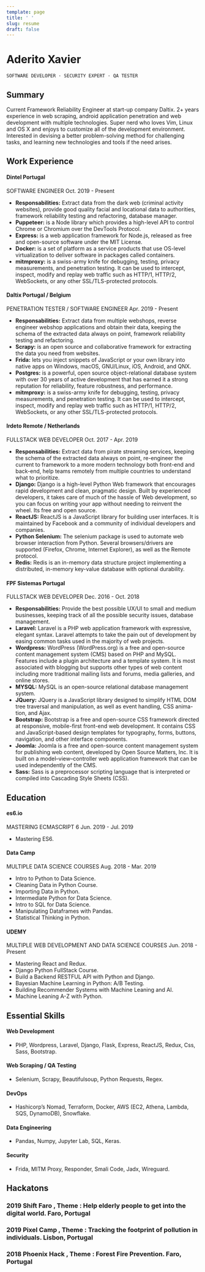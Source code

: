 ```yaml
---
template: page
title: ' '
slug: resume
draft: false
---
```

# Aderito Xavier

```
SOFTWARE DEVELOPER · SECURITY EXPERT · QA TESTER
```
## Summary

Current Framework Reliability Engineer at start-up company Daltix. 2+ years experience in web scraping, android application penetration and web
development with multiple technologies. Super nerd who loves Vim, Linux and OS X and enjoys to customize all of the development environment.
Interested in devising a better problem-solving method for challenging tasks, and learning new technologies and tools if the need arises.

## Work Experience

#### Dintel Portugal

SOFTWARE ENGINEER Oct. 2019 - Present

- **Responsabilities:** Extract data from the dark web (criminal activity websites), provide good quality facial and locational data to authorities,
    framework reliability testing and refactoring, database manager.
- **Puppeteer:** is a Node library which provides a high-level API to control Chrome or Chromium over the DevTools Protocol.
- **Express:** is a web application framework for Node.js, released as free and open-source software under the MIT License.
- **Docker:** is a set of platform as a service products that use OS-level virtualization to deliver software in packages called containers.
- **mitmproxy:** is a swiss-army knife for debugging, testing, privacy measurements, and penetration testing. It can be used to intercept, inspect,
    modify and replay web traffic such as HTTP/1, HTTP/2, WebSockets, or any other SSL/TLS-protected protocols.

#### Daltix Portugal / Belgium

PENETRATION TESTER / SOFTWARE ENGINEER Apr. 2019 - Present

- **Responsabilities:** Extract data from multiple webshops, reverse engineer webshop applications and obtain their data, keeping the schema of
    the extracted data always on point, framework reliability testing and refactoring.
- **Scrapy:** is an open source and collaborative framework for extracting the data you need from websites.
- **Frida:** lets you inject snippets of JavaScript or your own library into native apps on Windows, macOS, GNU/Linux, iOS, Android, and QNX.
- **Postgres:** is a powerful, open source object-relational database system with over 30 years of active development that has earned it a strong
    reputation for reliability, feature robustness, and performance.
- **mitmproxy:** is a swiss-army knife for debugging, testing, privacy measurements, and penetration testing. It can be used to intercept, inspect,
    modify and replay web traffic such as HTTP/1, HTTP/2, WebSockets, or any other SSL/TLS-protected protocols.

#### Irdeto Remote / Netherlands

FULLSTACK WEB DEVELOPER Oct. 2017 - Apr. 2019

- **Responsabilities:** Extract data from pirate streaming services, keeping the schema of the extracted data always on point, re-engineer the
    current to framework to a more modern technology both front-end and back-end, help teams remotely from multiple countries to understand
    what to prioritize.
- **Django:** Django is a high-level Python Web framework that encourages rapid development and clean, pragmatic design. Built by experienced
    developers, it takes care of much of the hassle of Web development, so you can focus on writing your app without needing to reinvent the
    wheel. Its free and open source.
- **ReactJS:** ReactJS is a JavaScript library for building user interfaces. It is maintained by Facebook and a community of individual developers
    and companies.
- **Python Selenium:** The selenium package is used to automate web browser interaction from Python. Several browsers/drivers are supported
    (Firefox, Chrome, Internet Explorer), as well as the Remote protocol.
- **Redis:** Redis is an in-memory data structure project implementing a distributed, in-memory key-value database with optional durability.

#### FPF Sistemas Portugal

FULLSTACK WEB DEVELOPER Dec. 2016 - Oct. 2018

- **Responsabilities:** Provide the best possible UX/UI to small and medium businesses, keeping track of all the possible security issues, database
    management.
- **Laravel:** Laravel is a PHP web application framework with expressive, elegant syntax. Laravel attempts to take the pain out of development by
    easing common tasks used in the majority of web projects.
- **Wordpress:** WordPress (WordPress.org) is a free and open-source content management system (CMS) based on PHP and MySQL. Features
    include a plugin architecture and a template system. It is most associated with blogging but supports other types of web content including
    more traditional mailing lists and forums, media galleries, and online stores.
- **MYSQL:** MySQL is an open-source relational database management system.
- **JQuery:** JQuery is a JavaScript library designed to simplify HTML DOM tree traversal and manipulation, as well as event handling, CSS anima-
    tion, and Ajax.
- **Bootstrap:** Bootstrap is a free and open-source CSS framework directed at responsive, mobile-first front-end web development. It contains
    CSS and JavaScript-based design templates for typography, forms, buttons, navigation, and other interface components.
- **Joomla:** Joomla is a free and open-source content management system for publishing web content, developed by Open Source Matters, Inc.
    It is built on a model–view–controller web application framework that can be used independently of the CMS.
- **Sass:** Sass is a preprocessor scripting language that is interpreted or compiled into Cascading Style Sheets (CSS).

## Education


#### es6.io

MASTERING ECMASCRIPT 6 Jun. 2019 - Jul. 2019

- Mastering ES6.

#### Data Camp

MULTIPLE DATA SCIENCE COURSES Aug. 2018 - Mar. 2019

- Intro to Python to Data Science.
- Cleaning Data in Python Course.
- Importing Data in Python.
- Intermediate Python for Data Science.
- Intro to SQL for Data Science.
- Manipulating Dataframes with Pandas.
- Statistical Thinking in Python.

#### UDEMY

MULTIPLE WEB DEVELOPMENT AND DATA SCIENCE COURSES Jun. 2018 - Present

- Mastering React and Redux.
- Django Python FullStack Course.
- Build a Backend RESTFUL API with Python and Django.
- Bayesian Machine Learning in Python: A/B Testing.
- Building Recommender Systems with Machine Leaning and AI.
- Machine Leaning A-Z with Python.

## Essential Skills

#### Web Development

- PHP, Wordpress, Laravel, Django, Flask, Express, ReactJS, Redux, Css, Sass, Bootstrap.

#### Web Scraping / QA Testing

- Selenium, Scrapy, Beautifulsoup, Python Requests, Regex.

#### DevOps

- Hashicorp’s Nomad, Terraform, Docker, AWS (EC2, Athena, Lambda, SQS, DynamoDB), Snowflake.

#### Data Engineering

- Pandas, Numpy, Jupyter Lab, SQL, Keras.

#### Security

- Frida, MITM Proxy, Responder, Smali Code, Jadx, Wireguard.

## Hackatons

### 2019 Shift Faro , Theme : Help elderly people to get into the digital world. Faro, Portugal

### 2019 Pixel Camp , Theme : Tracking the footprint of pollution in individuals. Lisbon, Portugal

### 2018 Phoenix Hack , Theme : Forest Fire Prevention. Faro, Portugal


